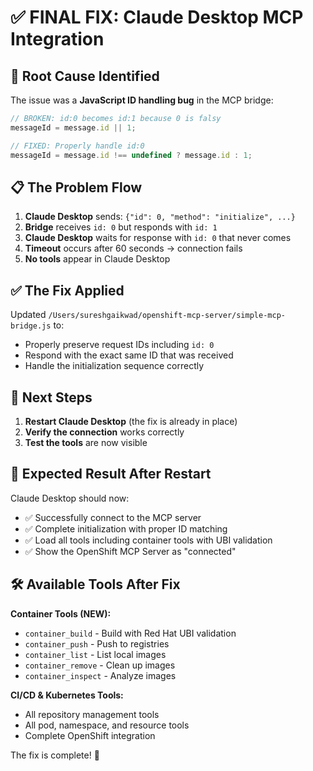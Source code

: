 # ✅ FINAL FIX: Claude Desktop MCP Integration

## 🎯 **Root Cause Identified**

The issue was a **JavaScript ID handling bug** in the MCP bridge:

```javascript
// BROKEN: id:0 becomes id:1 because 0 is falsy
messageId = message.id || 1;

// FIXED: Properly handle id:0
messageId = message.id !== undefined ? message.id : 1;
```

## 📋 **The Problem Flow**

1. **Claude Desktop** sends: `{"id": 0, "method": "initialize", ...}`
2. **Bridge** receives `id: 0` but responds with `id: 1` 
3. **Claude Desktop** waits for response with `id: 0` that never comes
4. **Timeout** occurs after 60 seconds → connection fails
5. **No tools** appear in Claude Desktop

## ✅ **The Fix Applied**

Updated `/Users/sureshgaikwad/openshift-mcp-server/simple-mcp-bridge.js` to:
- Properly preserve request IDs including `id: 0`
- Respond with the exact same ID that was received
- Handle the initialization sequence correctly

## 🚀 **Next Steps**

1. **Restart Claude Desktop** (the fix is already in place)
2. **Verify the connection** works correctly
3. **Test the tools** are now visible

## 🧪 **Expected Result After Restart**

Claude Desktop should now:
- ✅ Successfully connect to the MCP server
- ✅ Complete initialization with proper ID matching
- ✅ Load all tools including container tools with UBI validation
- ✅ Show the OpenShift MCP Server as "connected"

## 🛠️ **Available Tools After Fix**

**Container Tools (NEW):**
- `container_build` - Build with Red Hat UBI validation
- `container_push` - Push to registries
- `container_list` - List local images
- `container_remove` - Clean up images
- `container_inspect` - Analyze images

**CI/CD & Kubernetes Tools:**
- All repository management tools
- All pod, namespace, and resource tools
- Complete OpenShift integration

The fix is complete! 🎉
